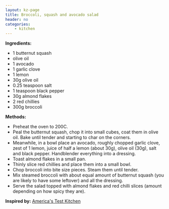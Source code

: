 ```yaml
---
layout: kz-page
title: Broccoli, squash and avocado salad
header: no
categories:
    - kitchen
---
```


**Ingredients:**

* 1 butternut squash
* olive oil
<nbsp></nbsp>
* 1 avocado
* 1 garlic clove
* 1 lemon
* 30g olive oil
* 0.25 teaspoon salt
* 1 teaspoon black pepper
<nbsp></nbsp>
* 30g almond flakes
* 2 red chillies
* 300g broccoli

**Methods:**

* Preheat the oven to 200C.
* Peal the butternut squash, chop it into small cubes, coat them in olive oil. Bake until tender and starting to char on the corners.
* Meanwhile, in a bowl place an avocado, roughly chopped garlic clove, zest of 1 lemon, juice of half a lemon (about 30g), olive oil (30g), salt and black pepper. Handblender everything into a dressing.
* Toast almond flakes in a small pan.
* Thinly slice red chillies and place them into a small bowl.
* Chop broccoli into bite size pieces. Steam them until tender.
* Mix steamed broccoli with about equal amount of butternut squash (you are likely to have some leftover) and all the dressing.
* Serve the salad topped with almond flakes and red chilli slices (amount depending on how spicy they are).

**Inspired by:** [America's Test Kitchen](https://youtu.be/rgAyIqJdBoI)

